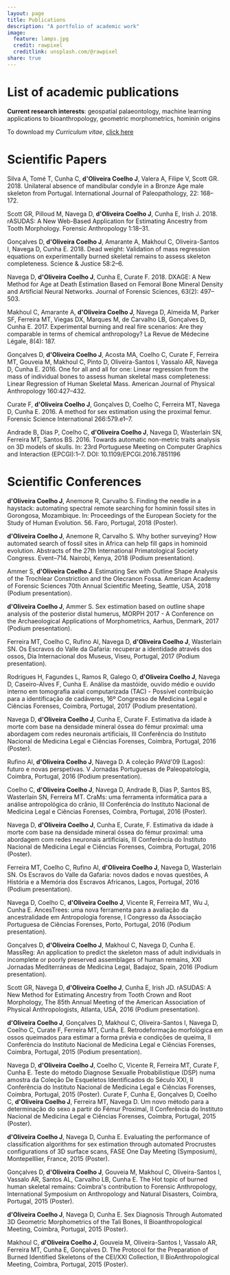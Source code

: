 ```yaml
---
layout: page
title: Publications
description: "A portfolio of academic work"
image:
  feature: lamps.jpg
  credit: rawpixel
  creditlink: unsplash.com/@rawpixel
share: true
---
```


# List of academic publications

**Current research interests**: geospatial palaeontology, machine learning applications to bioanthropology, geometric morphometrics, hominin origins

To download my *Curriculum vitae*, <a href="http://jcoelho.com/CV/updated.pdf">click here</a>


# Scientific Papers

Silva A, Tomé T, Cunha C, **d'Oliveira Coelho J**, Valera A, Filipe V, Scott GR. 2018. Unilateral absence of mandibular condyle in a Bronze Age male skeleton from Portugal. International Journal of Paleopathology, 22: 168–172.

Scott GR, Pilloud M, Navega D, **d'Oliveira Coelho J**, Cunha E, Irish J. 2018. rASUDAS: A New Web-Based Application for Estimating Ancestry from Tooth Morphology. Forensic Anthropology 1:18–31.

Gonçalves D, **d'Oliveira Coelho J**, Amarante A, Makhoul C, Oliveira-Santos I, Navega D, Cunha E. 2018. Dead weight: Validation of mass regression equations on experimentally burned skeletal remains to assess skeleton completeness. Science & Justice 58:2–6.

Navega D, **d'Oliveira Coelho J**, Cunha E, Curate F. 2018. DXAGE: A New Method for Age at Death Estimation Based on Femoral Bone Mineral Density and Artificial Neural Networks. Journal of Forensic Sciences, 63(2): 497–503.

Makhoul C, Amarante A, **d'Oliveira Coelho J**, Navega D, Almeida M, Parker SF, Ferreira MT, Viegas DX, Marques M, de Carvalho LB, Gonçalves D, Cunha E. 2017. Experimental burning and real fire scenarios: Are they comparable in terms of chemical anthropology? La Revue de Médecine Légale, 8(4): 187.

Gonçalves D, **d'Oliveira Coelho J**, Acosta MA, Coelho C, Curate F, Ferreira MT, Gouveia M, Makhoul C, Pinto D, Oliveira-Santos I, Vassalo AR, Navega D, Cunha E. 2016. One for all and all for one: Linear regression from the mass of individual bones to assess human skeletal mass completeness: Linear Regression of Human Skeletal Mass. American Journal of Physical Anthropology 160:427–432.

Curate F, **d'Oliveira Coelho J**, Gonçalves D, Coelho C, Ferreira MT, Navega D, Cunha E. 2016. A method for sex estimation using the proximal femur. Forensic Science International 266:579.e1–7.

Andrade B, Dias P, Coelho C, **d'Oliveira Coelho J**, Navega D, Wasterlain SN, Ferreira MT, Santos BS. 2016. Towards automatic non-metric traits analysis on 3D models of skulls. In: 23rd Portuguese Meeting on Computer Graphics and Interaction (EPCGI):1–7. DOI: 10.1109/EPCGI.2016.7851196

# Scientific Conferences

**d'Oliveira Coelho J**, Anemone R, Carvalho S. Finding the needle in a haystack: automating spectral remote searching for hominin fossil sites in Gorongosa, Mozambique. In: Proceedings of the European Society for the Study of Human Evolution. 56. Faro, Portugal, 2018 (Poster).

**d'Oliveira Coelho J**, Anemone R, Carvalho S. Why bother surveying? How automated search of fossil sites in Africa can help fill gaps in hominoid evolution. Abstracts of the 27th International Primatological Society Congress. Event–714. Nairobi, Kenya, 2018 (Podium presentation).

Ammer S, **d'Oliveira Coelho J**. Estimating Sex with Outline Shape Analysis of the Trochlear Constriction and the Olecranon Fossa. American Academy of Forensic Sciences 70th Annual Scientific Meeting, Seattle, USA, 2018 (Podium presentation).

**d'Oliveira Coelho J**, Ammer S. Sex estimation based on outline shape analysis of the posterior distal humerus, MORPH 2017 - A Conference on the Archaeological Applications of Morphometrics, Aarhus, Denmark, 2017 (Podium presentation).

Ferreira MT, Coelho C, Rufino AI, Navega D, **d'Oliveira Coelho J**, Wasterlain SN. Os Escravos do Valle da Gafaria: recuperar a identidade através dos ossos, Dia Internacional dos Museus, Viseu, Portugal, 2017 (Podium presentation).

Rodrigues H, Fagundes L, Ramos R, Galego O, **d'Oliveira Coelho J**, Navega D, Caseiro-Alves F, Cunha E. Análise da mastóide, ouvido médio e ouvido interno em tomografia axial computarizada (TAC) - Possível contribuição para a identificação de cadáveres, 16º Congresso de Medicina Legal e Ciências Forenses, Coimbra, Portugal, 2017 (Podium presentation).

Navega D, **d'Oliveira Coelho J**, Cunha E, Curate F. Estimativa da idade à morte com base na densidade mineral óssea do fémur proximal: uma abordagem com redes neuronais artificiais, III Conferência do Instituto Nacional de Medicina Legal e Ciências Forenses, Coimbra, Portugal, 2016 (Poster).

Rufino AI, **d'Oliveira Coelho J**, Navega D. A coleção PAVd'09 (Lagos): futuro e novas perspetivas. V Jornadas Portuguesas de Paleopatologia, Coimbra, Portugal, 2016 (Podium presentation).

Coelho C, **d'Oliveira Coelho J**, Navega D, Andrade B, Dias P, Santos BS, Wasterlain SN, Ferreira MT. CraMs: uma ferramenta informática para a análise antropológica do crânio, III Conferência do Instituto Nacional de Medicina Legal e Ciências Forenses, Coimbra, Portugal, 2016 (Poster).

Navega D, **d'Oliveira Coelho J**, Cunha E, Curate, F. Estimativa da idade à morte com base na densidade mineral óssea do fémur proximal: uma abordagem com redes neuronais artificiais, III Conferência do Instituto Nacional de Medicina Legal e Ciências Forenses, Coimbra, Portugal, 2016 (Poster).

Ferreira MT, Coelho C, Rufino AI, **d'Oliveira Coelho J**, Navega D, Wasterlain SN. Os Escravos do Valle da Gafaria: novos dados e novas questões, A História e a Memória dos Escravos Africanos, Lagos, Portugal, 2016 (Podium presentation).

Navega D, Coelho C, **d'Oliveira Coelho J**, Vicente R, Ferreira MT, Wu J, Cunha E. AncesTrees: uma nova ferramenta para a avaliação da ancestralidade em Antropologia forense, I Congresso da Associação Portuguesa de Ciências Forenses, Porto, Portugal, 2016 (Podium presentation).

Gonçalves D, **d'Oliveira Coelho J**, Makhoul C, Navega D, Cunha E. MassReg: An application to predict the skeleton mass of adult individuals in incomplete or poorly preserved assemblages of human remains, XXI Jornadas Mediterráneas de Medicina Legal, Badajoz, Spain, 2016 (Podium presentation).

Scott GR, Navega D, **d'Oliveira Coelho J**, Cunha E, Irish JD. rASUDAS: A New Method for Estimating Ancestry from Tooth Crown and Root Morphology, The 85th Annual Meeting of the American Association of Physical Anthropologists, Atlanta, USA, 2016 (Podium presentation).

**d'Oliveira Coelho J**, Gonçalves D, Makhoul C, Oliveira-Santos I, Navega D, Coelho C, Curate F, Ferreira MT, Cunha E. Retrodeformação morfológica em ossos queimados para estimar a forma prévia e condições de queima, II Conferência do Instituto Nacional de Medicina Legal e Ciências Forenses, Coimbra, Portugal, 2015 (Podium presentation).

Navega D, **d'Oliveira Coelho J**, Coelho C, Vicente R, Ferreira MT, Curate F, Cunha E. Teste do método Diagnose Sexualle Probabilistique (DSP) numa amostra da Coleção De Esqueletos Identificados do Século XXI, II Conferência do Instituto Nacional de Medicina Legal e Ciências Forenses, Coimbra, Portugal, 2015 (Poster).
Curate F, Cunha E, Gonçalves D, Coelho C, **d'Oliveira Coelho J**, Ferreira MT, Navega D. Um novo método para a determinação do sexo a partir do Fémur Proximal, II Conferência do Instituto Nacional de Medicina Legal e Ciências Forenses, Coimbra, Portugal, 2015 (Poster).

**d'Oliveira Coelho J**, Navega D, Cunha E. Evaluating the performance of classification algorithms for sex estimation through automated Procrustes configurations of 3D surface scans, FASE One Day Meeting (Symposium), Montepelllier, France, 2015 (Poster).

Gonçalves D, **d'Oliveira Coelho J**, Gouveia M, Makhoul C, Oliveira-Santos I, Vassalo AR, Santos AL, Carvalho LB, Cunha E. The Hot topic of burned human skeletal remains: Coimbra's contribution to Forensic Anthropology, International Symposium on Anthropology and Natural Disasters, Coimbra, Portugal, 2015 (Poster).

**d'Oliveira Coelho J**, Navega D, Cunha E. Sex Diagnosis Through Automated 3D Geometric Morphometrics of the Tali Bones, II Bioanthropological Meeting, Coimbra, Portugal, 2015 (Poster).

Makhoul C, **d'Oliveira Coelho J**, Gouveia M, Oliveira-Santos I, Vassalo AR, Ferreira MT, Cunha E, Gonçalves D. The Protocol for the Preparation of Burned Identified Skeletons of the CEI/XXI Collection, II BioAnthropological Meeting, Coimbra, Portugal, 2015 (Poster).
